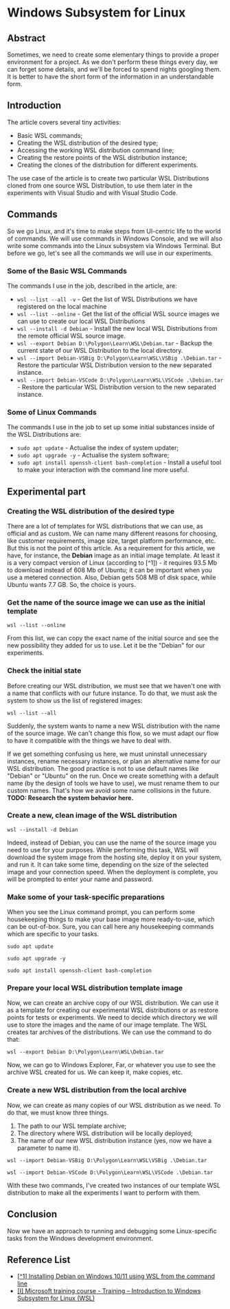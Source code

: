 # Windows Subsystem for Linux

## Abstract
Sometimes, we need to create some elementary things to provide a proper environment for a project. As we don't perform these things every day, we can forget some details, and we'll be forced to spend nights googling them. It is better to have the short form of the information in an understandable form.

## Introduction
The article covers several tiny activities:
- Basic WSL commands;
- Creating the WSL distribution of the desired type;
- Accessing the working WSL distribution command line;
- Creating the restore points of the WSL distribution instance;
- Creating the clones of the distribution for different experiments.

The use case of the article is to create two particular WSL Distributions cloned from one source WSL Distribution, to use them later in the experiments with Visual Studio and with Visual Studio Code.

## Commands
So we go Linux, and it's time to make steps from UI-centric life to the world of commands. We will use commands in Windows Console, and we will also write some commands into the Linux subsystem via Windows Terminal. But before we go, let's see all the commands we will use in our experiments.

### Some of the Basic WSL Commands
The commands I use in the job, described in the article, are:
- ```wsl --list --all -v``` - Get the list of WSL Distributions we have registered on the local machine
- ```wsl --list --online``` - Get the list of the official WSL source images we can use to create our local WSL Distributions
- ```wsl --install -d Debian``` - Install the new local WSL Distributions from the remote official WSL source image.
- ```wsl --export Debian D:\Polygon\Learn\WSL\Debian.tar``` - Backup the current state of our WSL Distribution to the local directory.
- ```wsl --import Debian-VSBig D:\Polygon\Learn\WSL\VSBig .\Debian.tar``` - Restore the particular WSL Distribution version to the new separated instance.
- ```wsl --import Debian-VSCode D:\Polygon\Learn\WSL\VSCode .\Debian.tar``` - Restore the particular WSL Distribution version to the new separated instance.

### Some of Linux Commands
The commands I use in the job to set up some initial substances inside of the WSL Distributions are:
- ```sudo apt update``` - Actualise the index of system updater;
- ```sudo apt upgrade -y``` - Actualise the system software;
- ```sudo apt install openssh-client bash-completion``` - Install a useful tool to make your interaction with the command line more useful.

## Experimental part

### Creating the WSL distribution of the desired type
There are a lot of templates for WSL distributions that we can use, as official and as custom. We can name many different reasons for choosing, like customer requirements, image size, target platform performance, etc. But this is not the point of this article. As a requirement for this article, we have, for instance, the **Debian** image as an initial image template. At least it is a very compact version of Linux (according to [^1]) - it requires 93.5 Mb to download instead of 608 Mb of Ubuntu; it can be important when you use a metered connection. Also, Debian gets 508 MB of disk space, while Ubuntu wants 7.7 GB. So, the choice is yours.

### Get the name of the source image we can use as the initial template
```
wsl --list --online
```
From this list, we can copy the exact name of the initial source and see the new possibility they added for us to use. Let it be the "Debian" for our experiments.


### Check the initial state
Before creating our WSL distribution, we must see that we haven't one with a name that conflicts with our future instance.
To do that, we must ask the system to show us the list of registered images:
```
wsl --list --all
```
Suddenly, the system wants to name a new WSL distribution with the name of the source image. We can't change this flow, so we must adapt our flow to have it compatible with the things we have to deal with.

If we get something confusing us here, we must uninstall unnecessary instances, rename necessary instances, or plan an alternative name for our WSL distribution. The good practice is not to use default names like "Debian" or "Ubuntu" on the run. Once we create something with a default name (by the design of tools we have to use), we must rename them to our custom names. That's how we avoid some name collisions in the future.
**TODO: Research the system behavior here.**

### Create a new, clean image of the WSL distribution
```
wsl --install -d Debian
```
Indeed, instead of Debian, you can use the name of the source image you need to use for your purposes.
While performing this task, WSL will download the system image from the hosting site, deploy it on your system, and run it. It can take some time, depending on the size of the selected image and your connection speed. When the deployment is complete, you will be prompted to enter your name and password.


### Make some of your task-specific preparations
When you see the Linux command prompt, you can perform some housekeeping things to make your base image more ready-to-use, which can be out-of-box. Sure, you can call here any housekeeping commands which are specific to your tasks.
```
sudo apt update
```
```
sudo apt upgrade -y
```
```
sudo apt install openssh-client bash-completion
```

### Prepare your local WSL distribution template image
Now, we can create an archive copy of our WSL distribution. We can use it as a template for creating our experimental WSL distributions or as restore points for tests or experiments. We need to decide which directory we will use to store the images and the name of our image template. The WSL creates tar archives of the distributions. We can use the command to do that:
```
wsl --export Debian D:\Polygon\Learn\WSL\Debian.tar
```
Now, we can go to Windows Explorer, Far, or whatever you use to see the archive WSL created for us. We can keep it, make copies, etc.


### Create a new WSL distribution from the local archive
Now, we can create as many copies of our WSL distribution as we need. To do that, we must know three things.
1. The path to our WSL template archive;
2. The directory where WSL distribution will be locally deployed;
3. The name of our new WSL distribution instance (yes, now we have a parameter to name it).

```
wsl --import Debian-VSBig D:\Polygon\Learn\WSL\VSBig .\Debian.tar
```
```
wsl --import Debian-VSCode D:\Polygon\Learn\WSL\VSCode .\Debian.tar
```

With these two commands, I've created two instances of our template WSL distribution to make all the experiments I want to perform with them.


## Conclusion
Now we have an approach to running and debugging some Linux-specific tasks from the Windows development environment.


## Reference List
- [[^1] Installing Debian on Windows 10/11 using WSL from the command line](https://feriman.com/installing-debian-on-windows-1011-using-wsl-from-the-command-line/)
- [[I] Microsoft training course - Training – Introduction to Windows Subsystem for Linux (WSL)](https://learn.microsoft.com/en-us/training/modules/wsl-introduction)

